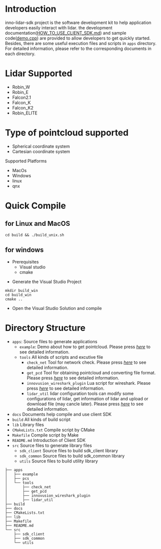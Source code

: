 # Introduction

inno-lidar-sdk project is the software development kit to help application developers easily interact with lidar. the development documentation([HOW_TO_USE_CLIENT_SDK.md](./docs/HOW_TO_USE_CLIENT_SDK.md)) and sample code([demo.cpp](./apps/example/demo.cpp)) are provided to allow developers to get quickly started. Besides, there are some useful execution files and scripts in ```apps``` directory. For detailed information, please refer to the corresponding documents in each directory.

# Lidar Supported

+ Robin_W
+ Robin_E
+ Falcon2.1
+ Falcon_K
+ Falcon_K2
+ Robin_ELITE

# Type of pointcloud supported

+ Spherical coordinate system
+ Cartesian coordinate system


Supported Platforms

+ MacOs
+ Windows
+ linux
+ qnx


# Quick Compile

## for Linux and MacOS

```
cd build && ./build_unix.sh
```

## for windows

- Prerequisites
  + Visual studio
  + cmake
+ Generate the Visual Studio Project

```
mkdir build_win
cd build_win
cmake ..
```
- Open the Visual Studio Solution and compile

# Directory Structure

+ ```apps```: Source files to generate applications
  + ```example```: Demo about how to get pointcloud. Please press *[here](./docs/demo.md)* to see detailed information.
  + ```tools``` All kinds of scripts and excutive file
    + ```check_net``` Tool for network check. Please press *[here](./docs/check_net.md)* to see detailed information.
    + ```get_pcd```  Tool for obtaining pointcloud and converting file format. Please press *[here](./docs/get_pcd.md)* to see detailed information.
    + ```innovusion_wireshark_plugin``` Lua script for wireshark. Please press *[here](./docs/innovusion_lua.md)* to see detailed information.
    + ```lidar_util``` lidar configuration tools can modify some configurations of lidar, get information of lidar and upload or download file (may cancle later). Please press *[here](./docs/innovusion_lidar_util.md)* to see detailed information.
+ ```docs``` Documents help compile and use client SDK
+ ```build``` All kinds of build script
+ ```lib``` Library files
+ ```CMakeLists.txt``` Compile script by CMake
+ ```Makefile``` Compile script by Make
+ ```README.md``` Introduction of Client SDK
+ ```src``` Source files to generate library files
  + ```sdk_client``` Source files to build sdk_client library
  + ```sdk_common``` Source files to build sdk_common library
  + ```utils``` Source files to build utility library

```shell
├── apps
│   ├── example
│   ├── pcs
│   └── tools
│       ├── check_net
│       ├── get_pcd
│       ├── innovusion_wireshark_plugin
│       ├── lidar_util
├── build
├── docs
├── CMakeLists.txt
├── lib
├── Makefile
├── README.md
└── src
    ├── sdk_client
    ├── sdk_common
    └── utils
```
